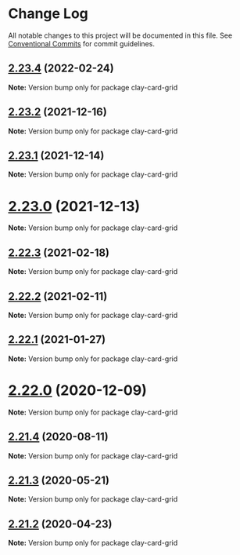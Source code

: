 # Change Log

All notable changes to this project will be documented in this file.
See [Conventional Commits](https://conventionalcommits.org) for commit guidelines.

## [2.23.4](https://github.com/liferay/clay/tree/master/packages/clay-card-grid/compare/v2.23.3...v2.23.4) (2022-02-24)

**Note:** Version bump only for package clay-card-grid





## [2.23.2](https://github.com/liferay/clay/compare/v2.23.1...v2.23.2) (2021-12-16)

**Note:** Version bump only for package clay-card-grid





## [2.23.1](https://github.com/liferay/clay/tree/master/packages/clay-card-grid/compare/v2.23.0...v2.23.1) (2021-12-14)

**Note:** Version bump only for package clay-card-grid





# [2.23.0](https://github.com/liferay/clay/tree/master/packages/clay-card-grid/compare/v2.22.4...v2.23.0) (2021-12-13)

**Note:** Version bump only for package clay-card-grid





## [2.22.3](https://github.com/liferay/clay/tree/master/packages/clay-card-grid/compare/v2.22.2...v2.22.3) (2021-02-18)

**Note:** Version bump only for package clay-card-grid





## [2.22.2](https://github.com/liferay/clay/tree/master/packages/clay-card-grid/compare/v2.22.1...v2.22.2) (2021-02-11)

**Note:** Version bump only for package clay-card-grid





## [2.22.1](https://github.com/liferay/clay/tree/master/packages/clay-card-grid/compare/v2.22.0...v2.22.1) (2021-01-27)

**Note:** Version bump only for package clay-card-grid





# [2.22.0](https://github.com/liferay/clay/tree/master/packages/clay-card-grid/compare/v2.21.5...v2.22.0) (2020-12-09)

**Note:** Version bump only for package clay-card-grid





## [2.21.4](https://github.com/liferay/clay/tree/master/packages/clay-card-grid/compare/v2.21.3...v2.21.4) (2020-08-11)

**Note:** Version bump only for package clay-card-grid





## [2.21.3](https://github.com/liferay/clay/tree/master/packages/clay-card-grid/compare/v2.21.2...v2.21.3) (2020-05-21)

**Note:** Version bump only for package clay-card-grid





## [2.21.2](https://github.com/liferay/clay/tree/master/packages/clay-card-grid/compare/v2.21.1...v2.21.2) (2020-04-23)

**Note:** Version bump only for package clay-card-grid
